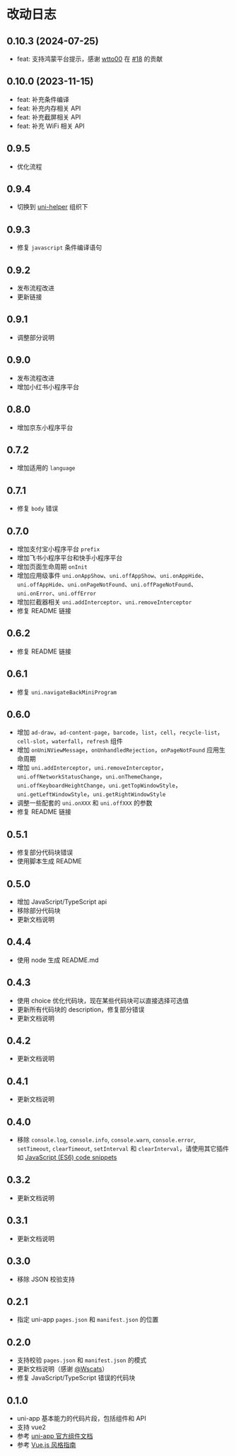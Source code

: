# 改动日志

## 0.10.3 (2024-07-25)

- feat: 支持鸿蒙平台提示，感谢 [wtto00](https://github.com/wtto00) 在 [#18](https://github.com/uni-helper/uni-app-snippets-vscode/pull/18) 的贡献

## 0.10.0 (2023-11-15)

- feat: 补充条件编译
- feat: 补充内存相关 API
- feat: 补充截屏相关 API
- feat: 补充 WiFi 相关 API

## 0.9.5

- 优化流程

## 0.9.4

- 切换到 [uni-helper](https://github.com/uni-helper) 组织下

## 0.9.3

- 修复 `javascript` 条件编译语句

## 0.9.2

- 发布流程改进
- 更新链接

## 0.9.1

- 调整部分说明

## 0.9.0

- 发布流程改进
- 增加小红书小程序平台

## 0.8.0

- 增加京东小程序平台

## 0.7.2

- 增加适用的 `language`

## 0.7.1

- 修复 `body` 错误

## 0.7.0

- 增加支付宝小程序平台 `prefix`
- 增加飞书小程序平台和快手小程序平台
- 增加页面生命周期 `onInit`
- 增加应用级事件 `uni.onAppShow`、`uni.offAppShow`、`uni.onAppHide`、`uni.offAppHide`、`uni.onPageNotFound`、`uni.offPageNotFound`、`uni.onError`、`uni.offError`
- 增加拦截器相关 `uni.addInterceptor`、`uni.removeInterceptor`
- 修复 README 链接

## 0.6.2

- 修复 README 链接

## 0.6.1

- 修复 `uni.navigateBackMiniProgram`

## 0.6.0

- 增加 `ad-draw`，`ad-content-page`，`barcode`，`list`，`cell`，`recycle-list`，`cell-slot`，`waterfall`，`refresh` 组件
- 增加 `onUniNViewMessage`，`onUnhandledRejection`，`onPageNotFound` 应用生命周期
- 增加 `uni.addInterceptor`，`uni.removeInterceptor`，`uni.offNetworkStatusChange`，`uni.onThemeChange`，`uni.offKeyboardHeightChange`，`uni.getTopWindowStyle`，`uni.getLeftWindowStyle`，`uni.getRightWindowStyle`
- 调整一些配套的 `uni.onXXX` 和 `uni.offXXX` 的参数
- 修复 README 链接

## 0.5.1

- 修复部分代码块错误
- 使用脚本生成 README

## 0.5.0

- 增加 JavaScript/TypeScript api
- 移除部分代码块
- 更新文档说明

## 0.4.4

- 使用 node 生成 README.md

## 0.4.3

- 使用 choice 优化代码块，现在某些代码块可以直接选择可选值
- 更新所有代码块的 description，修复部分错误
- 更新文档说明

## 0.4.2

- 更新文档说明

## 0.4.1

- 更新文档说明

## 0.4.0

- 移除 `console.log`, `console.info`, `console.warn`, `console.error`, `setTimeout`, `clearTimeout`, `setInterval` 和 `clearInterval`，请使用其它插件如 [JavaScript (ES6) code snippets](https://marketplace.visualstudio.com/items?itemName=xabikos.JavaScriptSnippets)

## 0.3.2

- 更新文档说明

## 0.3.1

- 更新文档说明

## 0.3.0

- 移除 JSON 校验支持

## 0.2.1

- 指定 uni-app `pages.json` 和 `manifest.json` 的位置

## 0.2.0

- 支持校验 `pages.json` 和 `manifest.json` 的模式
- 更新文档说明（感谢 [@Wscats](https://github.com/Wscats)）
- 修复 JavaScript/TypeScript 错误的代码块

## 0.1.0

- uni-app 基本能力的代码片段，包括组件和 API
- 支持 vue2
- 参考 [uni-app 官方组件文档](https://uniapp.dcloud.io/component/README)
- 参考 [Vue.js 风格指南](https://cn.vuejs.org/v2/style-guide/index.html)
